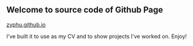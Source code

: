 ## Welcome to source code of Github Page
[zyphu.github.io](https://zyphu.github.io)

I've built it to use as my CV and to show projects I've worked on. Enjoy!
